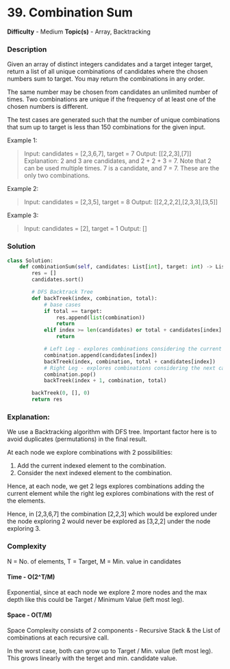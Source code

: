 # 39. Combination Sum
**Difficulty** - Medium
**Topic(s)** - Array, Backtracking 

### Description
Given an array of distinct integers candidates and a target integer target, return a list of all unique combinations of candidates where the chosen numbers sum to target. You may return the combinations in any order.

The same number may be chosen from candidates an unlimited number of times. Two combinations are unique if the 
frequency of at least one of the chosen numbers is different.

The test cases are generated such that the number of unique combinations that sum up to target is less than 150 combinations for the given input.
 

Example 1:

>Input: candidates = [2,3,6,7], target = 7
>Output: [[2,2,3],[7]]
>Explanation:
>2 and 3 are candidates, and 2 + 2 + 3 = 7. Note that 2 can be used multiple times.
>7 is a candidate, and 7 = 7.
>These are the only two combinations.

Example 2:

>Input: candidates = [2,3,5], target = 8
>Output: [[2,2,2,2],[2,3,3],[3,5]]

Example 3:

>Input: candidates = [2], target = 1
>Output: []

### Solution
```python
class Solution:
    def combinationSum(self, candidates: List[int], target: int) -> List[List[int]]:
        res = []
        candidates.sort()

        # DFS Backtrack Tree
        def backTreek(index, combination, total):
            # base cases
            if total == target:
                res.append(list(combination))
                return
            elif index >= len(candidates) or total + candidates[index] > target:
                return

            # Left Leg - explores combinations considering the current candidate
            combination.append(candidates[index])
            backTreek(index, combination, total + candidates[index])
            # Right Leg - explores combinations considering the next candidates
            combination.pop()
            backTreek(index + 1, combination, total)

        backTreek(0, [], 0)
        return res
```

### Explanation: 
We use a Backtracking algorithm with DFS tree. Important factor here is to avoid duplicates (permutations) in the final result.

At each node we explore combinations with 2 possibilities:
1. Add the current indexed element to the combination. 
2. Consider the next indexed element to the combination.

Hence, at each node, we get 2 legs explores combinations adding the current element while the right leg explores combinations with the rest of the elements.

Hence, in [2,3,6,7] the combination [2,2,3] which would be explored under the node exploring 2 would never be explored as [3,2,2] under the node exploring 3.

### Complexity
N = No. of elements, T = Target, M = Min. value in candidates

#### Time - O(2^T/M)
Exponential, since at each node we explore 2 more nodes and the max depth like this could be Target / Minimum Value (left most leg).

#### Space - O(T/M)
Space Complexity consists of 2 components - Recursive Stack & the List of combinations at each recursive call.

In the worst case, both can grow up to Target / Min. value (left most leg).
This grows linearly with the terget and min. candidate value.
